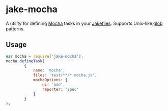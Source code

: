 # jake-mocha

A utility for defining [Mocha](http://mochajs.org/) tasks in your
[Jakefiles](https://github.com/mde/jake). Supports Unix-like [glob](http://en.wikipedia.org/wiki/Glob_%28programming%29)
patterns.

## Usage

``` javascript
var mocha = require('jake-mocha');
mocha.defineTask(
        {
            name: 'mocha',
            files: 'test/**/*.mocha.js',
            mochaOptions: {
                ui: 'bdd',
                reporter: 'spec'
            }
        }
);
```
